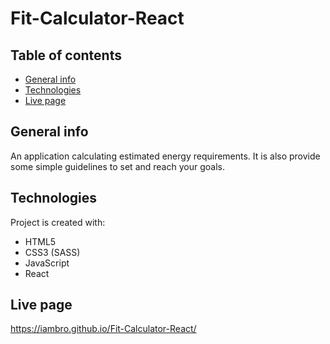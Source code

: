 # Fit-Calculator-React

## Table of contents
* [General info](#general-info)
* [Technologies](#technologies)
* [Live page](#live-page)

## General info
An application calculating estimated energy requirements. It is also provide some simple guidelines to set and reach your goals.

## Technologies
Project is created with:
* HTML5
* CSS3 (SASS)
* JavaScript
* React

## Live page
https://iambro.github.io/Fit-Calculator-React/
